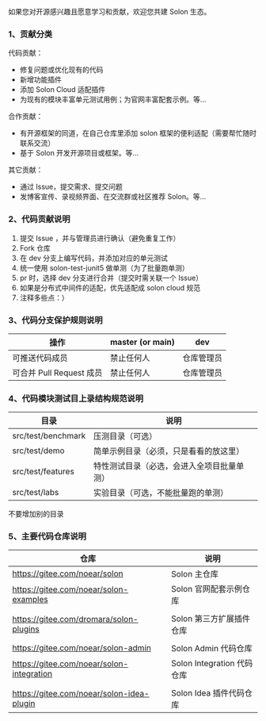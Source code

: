 如果您对开源感兴趣且愿意学习和贡献，欢迎您共建 Solon 生态。


### 1、贡献分类

代码贡献：

* 修复问题或优化现有的代码
* 新增功能插件
* 添加 Solon Cloud 适配插件
* 为现有的模块丰富单元测试用例；为官网丰富配套示例。等...

合作贡献：

* 有开源框架的同道，在自己仓库里添加 solon 框架的便利适配（需要帮忙随时联系交流）
* 基于 Solon 开发开源项目或框架。等...

其它贡献：

* 通过 Issue，提交需求、提交问题
* 发博客宣传、录视频界面、在交流群或社区推荐 Solon。等...


### 2、代码贡献说明

1. 提交 Issue ，并与管理员进行确认（避免重复工作）
2. Fork 仓库
3. 在 dev 分支上编写代码，并添加对应的单元测试
4. 统一使用 solon-test-junit5 做单测（为了批量跑单测）
5. pr 时，选择 dev 分支进行合并（提交时需关联一个 Issue）
6. 如果是分布式中间件的适配，优先适配成 solon cloud 规范
7. 注释多些点：）

### 3、代码分支保护规则说明




| 操作 | master (or main)  | dev |
| -------- | -------- | -------- |
|  可推送代码成员  | 禁止任何人     | 仓库管理员     |
|  可合并 Pull Request 成员   | 禁止任何人     | 仓库管理员     |




### 4、代码模块测试目上录结构规范说明

| 目录                 | 说明                    |
|--------------------|-----------------------|
| src/test/benchmark | 压测目录（可选）              |
| src/test/demo      | 简单示例目录（必须，只是看看的放这里）   |
| src/test/features  | 特性测试目录（必选，会进入全项目批量单测） |
| src/test/labs      | 实验目录（可选，不能批量跑的单测）     |

不要增加别的目录


### 5、主要代码仓库说明


| 仓库 | 说明                     | 
| -------- |------------------------| 
| https://gitee.com/noear/solon     | Solon 主仓库              | 
| https://gitee.com/noear/solon-examples | Solon 官网配套示例仓库         |
| |                        |
| https://gitee.com/dromara/solon-plugins     | Solon 第三方扩展插件仓库        | 
| |                        |
| https://gitee.com/noear/solon-admin     | Solon Admin 代码仓库       | 
| https://gitee.com/noear/solon-integration     | Solon Integration 代码仓库 | 
| |                        |
| https://gitee.com/noear/solon-idea-plugin     | Solon Idea 插件代码仓库      | 
